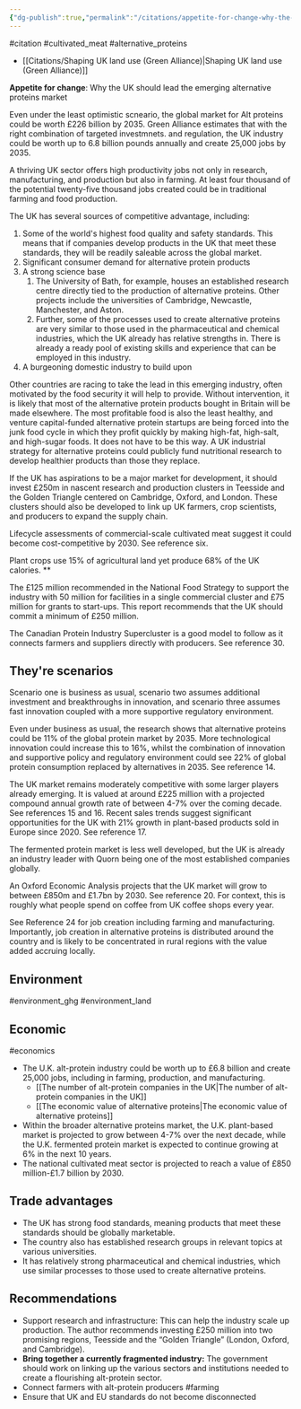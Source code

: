 ```yaml
---
{"dg-publish":true,"permalink":"/citations/appetite-for-change-why-the-uk-should-lead-the-emerging-alternative-proteins-market-green-alliance/","tags":["alternative_proteins","economics","farming"],"created":"2025-10-23T17:42:45.191+01:00","updated":"2025-10-23T17:42:45.193+01:00"}
---
```


#citation #cultivated_meat #alternative_proteins 

- [[Citations/Shaping UK land use (Green Alliance)\|Shaping UK land use (Green Alliance)]]

**Appetite for change**: Why the UK should lead the emerging alternative proteins market


Even under the least optimistic scneario, the global market for Alt proteins could be worth £226 billion by 2035. Green Alliance estimates that with the right combination of targeted investmnets. and regulation, the UK industry could be worth up to 6.8 billion pounds annually and create 25,000 jobs by 2035.

A thriving UK sector offers high productivity jobs not only in research, manufacturing, and production but also in farming. At least four thousand of the potential twenty-five thousand jobs created could be in traditional farming and food production. 

The UK has several sources of competitive advantage, including:

1. Some of the world's highest food quality and safety standards. This means that if companies develop products in the UK that meet these standards, they will be readily saleable across the global market. 
2. Significant consumer demand for alternative protein products
3. A strong science base
	1. The University of Bath, for example, houses an established research centre directly tied to the production of alternative proteins. Other projects include the universities of Cambridge, Newcastle, Manchester, and Aston. 
	2. Further, some of the processes used to create alternative proteins are very similar to those used in the pharmaceutical and chemical industries, which the UK already has relative strengths in. There is already a ready pool of existing skills and experience that can be employed in this industry. 
4. A burgeoning domestic industry to build upon

Other countries are racing to take the lead in this emerging industry, often motivated by the food security it will help to provide. Without intervention, it is likely that most of the alternative protein products bought in Britain will be made elsewhere. The most profitable food is also the least healthy, and venture capital-funded alternative protein startups are being forced into the junk food cycle in which they profit quickly by making high-fat, high-salt, and high-sugar foods. It does not have to be this way. A UK industrial strategy for alternative proteins could publicly fund nutritional research to develop healthier products than those they replace.

If the UK has aspirations to be a major market for development, it should invest £250m in nascent research and production clusters in Teesside and the Golden Triangle centered on Cambridge, Oxford, and London. These clusters should also be developed to link up UK farmers, crop scientists, and producers to expand the supply chain. 

Lifecycle assessments of commercial-scale cultivated meat suggest it could become cost-competitive by 2030. See reference six. 

Plant crops use 15% of agricultural land yet produce 68% of the UK calories. **

The £125 million recommended in the National Food Strategy to support the industry with 50 million for facilities in a single commercial cluster and £75 million for grants to start-ups. This report recommends that the UK should commit a minimum of £250 million. 

The Canadian Protein Industry Supercluster is a good model to follow as it connects farmers and suppliers directly with producers. See reference 30. 
## They're scenarios
Scenario one is business as usual, scenario two assumes additional investment and breakthroughs in innovation, and scenario three assumes fast innovation coupled with a more supportive regulatory environment.

Even under business as usual, the research shows that alternative proteins could be 11% of the global protein market by 2035. More technological innovation could increase this to 16%, whilst the combination of innovation and supportive policy and regulatory environment could see 22% of global protein consumption replaced by alternatives in 2035. See reference 14. 

The UK market remains moderately competitive with some larger players already emerging. It is valued at around £225 million with a projected compound annual growth rate of between 4-7% over the coming decade. See references 15 and 16. Recent sales trends suggest significant opportunities for the UK with 21% growth in plant-based products sold in Europe since 2020. See reference 17. 

The fermented protein market is less well developed, but the UK is already an industry leader with Quorn being one of the most established companies globally. 

An Oxford Economic Analysis projects that the UK market will grow to between £850m and £1.7bn by 2030. See reference 20. For context, this is roughly what people spend on coffee from UK coffee shops every year. 

See Reference 24 for job creation including farming and manufacturing. Importantly, job creation in alternative proteins is distributed around the country and is likely to be concentrated in rural regions with the value added accruing locally. 

## Environment 
#environment_ghg #environment_land 


## Economic
#economics 
- The U.K. alt-protein industry could be worth up to £6.8 billion and create 25,000 jobs, including in farming, production, and manufacturing. 
	- [[The number of alt-protein companies in the UK\|The number of alt-protein companies in the UK]]
	- [[The economic value of alternative proteins\|The economic value of alternative proteins]]
- Within the broader alternative proteins market, the U.K. plant-based market is projected to grow between 4-7% over the next decade, while the U.K. fermented protein market is expected to continue growing at 6% in the next 10 years.
- The national cultivated meat sector is projected to reach a value of £850 million-£1.7 billion by 2030.

## Trade advantages
- The UK has strong food standards, meaning products that meet these standards should be globally marketable. 
- The country also has established research groups in relevant topics at various universities. 
- It has relatively strong pharmaceutical and chemical industries, which use similar processes to those used to create alternative proteins.

## Recommendations
- Support research and infrastructure: This can help the industry scale up production. The author recommends investing £250 million into two promising regions, Teesside and the “Golden Triangle” (London, Oxford, and Cambridge).
- **Bring together a currently fragmented industry:** The government should work on linking up the various sectors and institutions needed to create a flourishing alt-protein sector.
- Connect farmers with alt-protein producers #farming 
- Ensure that UK and EU standards do not become disconnected

